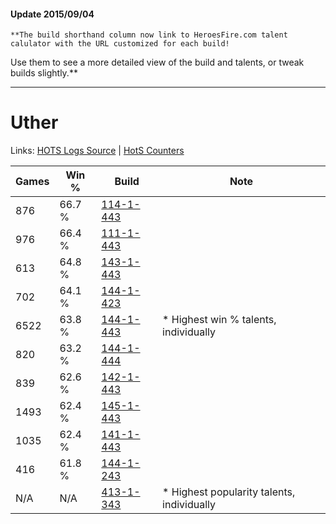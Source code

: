 #### Update 2015/09/04
    **The build shorthand column now link to HeroesFire.com talent calulator with the URL customized for each build!  
Use them to see a more detailed view of the build and talents, or tweak builds slightly.**

***

# Uther

Links: [HOTS Logs Source](https://www.hotslogs.com/Sitewide/HeroDetails?Hero=Uther) | [HotS Counters](http://hotscounters.com/#/hero/Uther)

Games  | Win %  | Build     | Note
-----  | -----  | -----     | ----
876    | 66.7 % | [114-1-443](http://www.heroesfire.com/hots/talent-calculator/uther#gW53) | 
976    | 66.4 % | [111-1-443](http://www.heroesfire.com/hots/talent-calculator/uther#gOmJ) | 
613    | 64.8 % | [143-1-443](http://www.heroesfire.com/hots/talent-calculator/uther#hcuJ) | 
702    | 64.1 % | [144-1-423](http://www.heroesfire.com/hots/talent-calculator/uther#hfKF) | 
6522   | 63.8 % | [144-1-443](http://www.heroesfire.com/hots/talent-calculator/uther#hfKZ) | * Highest win % talents, individually
820    | 63.2 % | [144-1-444](http://www.heroesfire.com/hots/talent-calculator/uther#hfKa) | 
839    | 62.6 % | [142-1-443](http://www.heroesfire.com/hots/talent-calculator/uther#haS3) | 
1493   | 62.4 % | [145-1-443](http://www.heroesfire.com/hots/talent-calculator/uther#hhmp) | 
1035   | 62.4 % | [141-1-443](http://www.heroesfire.com/hots/talent-calculator/uther#hX_p) | 
416    | 61.8 % | [144-1-243](http://www.heroesfire.com/hots/talent-calculator/uther#hfHR) | 
N/A    | N/A    | [413-1-343](http://www.heroesfire.com/hots/talent-calculator/uther#rw2F) | * Highest popularity talents, individually
